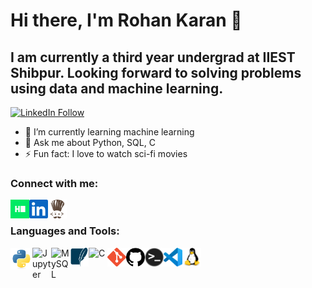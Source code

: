 # Hi there, I'm Rohan Karan 👋

## I am currently a third year undergrad at IIEST Shibpur. Looking forward to solving problems using data and machine learning.

[![LinkedIn Follow](https://img.shields.io/badge/LinkedIn-0077B5?style=for-the-badge&logo=linkedin&logoColor=white)](https://linkedin.com/in/rohankaran001)

- 🌱 I’m currently learning machine learning
- 💬 Ask me about Python, SQL, C
- ⚡ Fun fact: I love to watch sci-fi movies


### Connect with me:
[<img align="left" alt="Rohan Karan | HackerRank" width="30px" src="https://github.com/RohanKaran/simple-icons/blob/develop/icons/hackerrank.svg" />][hackerrank]
[<img align="left" alt="Rohan Karan | LinkedIn" width="30px" src="https://github.com/RohanKaran/simple-icons/blob/develop/icons/linkedin.svg" />][linkedin]
[<img align="left" alt="Rohan Karan | Codechef" width="30px" src="https://github.com/RohanKaran/simple-icons/blob/develop/icons/codechef.svg"/>][codechef]
<br/>

### Languages and Tools:
<img align="left" alt="Python" width="35px" src = "https://raw.githubusercontent.com/devicons/devicon/master/icons/python/python-original.svg" />
<img align="left" alt="Jupyter" width="30px" src = "https://jupyter.org/assets/main-logo.svg"/>
<img align="left" alt="MySQL" width="30px" src="https://github.com/gilbarbara/logos/blob/master/logos/mysql.svg" />
<img align="left" alt="SQLite" width="30px" src="https://github.com/RohanKaran/simple-icons/blob/develop/icons/sqlite.svg">
<img align="left" alt="C" width="30px" src="https://github.com/gilbarbara/logos/blob/master/logos/c.svg"/>
<img align="left" alt="Git" width="30px" src="https://github.com/RohanKaran/simple-icons/blob/develop/icons/git.svg" />
<img align="left" alt="Github" width="30px" src="https://github.com/RohanKaran/simple-icons/blob/develop/icons/github.svg" />
<img align="left" alt="Terminal" width="30px" src="https://raw.githubusercontent.com/github/explore/80688e429a7d4ef2fca1e82350fe8e3517d3494d/topics/terminal/terminal.png" />
<img align="left" alt="Visual Studio Code" width="30px" src="https://raw.githubusercontent.com/github/explore/80688e429a7d4ef2fca1e82350fe8e3517d3494d/topics/visual-studio-code/visual-studio-code.png" />
<img align="left" alt="Linux" width="30px" src="https://raw.githubusercontent.com/devicons/devicon/master/icons/linux/linux-original.svg" />

<br/>
<br/>

[hackerrank]: https://hackerrank.com/rohankaran
[codechef]: https://codechef.com/users/rohankaran
[instagram]: https://instagram.com/rohankaran_official
[linkedin]: https://linkedin.com/in/rohankaran001
